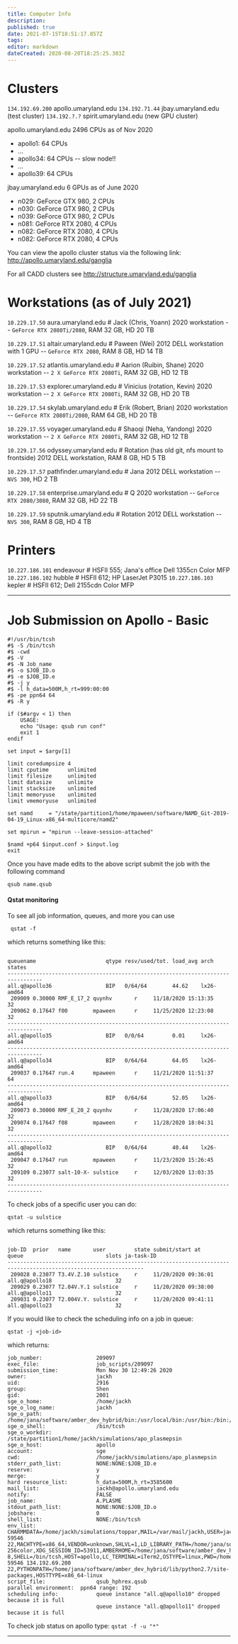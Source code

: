 ```yaml
---
title: Computer Info
description: 
published: true
date: 2021-07-15T18:51:17.857Z
tags: 
editor: markdown
dateCreated: 2020-08-20T18:25:25.303Z
---
```


# Clusters
`134.192.69.200` apollo.umaryland.edu
`134.192.71.44` jbay.umaryland.edu (test cluster)
`134.192.?.?`	  spirit.umaryland.edu (new GPU cluster)

apollo.umaryland.edu
2496 CPUs as of Nov 2020
- apollo1: 64 CPUs
- ...
- apollo34: 64 CPUs -- slow node!!
- ...
- apollo39: 64 CPUs

jbay.umaryland.edu
6 GPUs as of June 2020 

- n029: GeForce GTX 980, 2 CPUs 
- n030: GeForce GTX 980, 2 CPUs
- n039: GeForce GTX 980, 2 CPUs
- n081: GeForce RTX 2080, 4 CPUs
- n082: GeForce RTX 2080, 4 CPUs
- n082: GeForce RTX 2080, 4 CPUs

You can view the apollo cluster status via the following link:
http://apollo.umaryland.edu/ganglia

For all CADD clusters see
http://structure.umaryland.edu/ganglia

# Workstations (as of July 2021)
`10.229.17.50` aura.umaryland.edu # Jack (Chris, Yoann)
2020 workstation -- `GeForce RTX 2080Ti/2080`, RAM 32 GB, HD 20 TB

`10.229.17.51` altair.umaryland.edu  # Paween (Wei)
2012 DELL workstation with 1 GPU -- `GeForce RTX 2080`, RAM 8 GB, HD 14 TB 

`10.229.17.52` atlantis.umaryland.edu # Aarion (Ruibin, Shane)
2020 workstation -- `2 X GeForce RTX 2080Ti`, RAM 32 GB, HD 12 TB

`10.229.17.53` explorer.umaryland.edu  # Vinicius (rotation, Kevin)
2020 workstation -- `2 X GeForce RTX 2080Ti`, RAM 32 GB, HD 20 TB

`10.229.17.54` skylab.umaryland.edu  # Erik (Robert, Brian) 
2020 workstation -- `GeForce RTX 2080Ti/2080`, RAM 64 GB, HD 20 TB

`10.229.17.55` voyager.umaryland.edu  # Shaoqi (Neha, Yandong) 
2020 workstation -- `2 X GeForce RTX 2080Ti`, RAM 32 GB, HD 12 TB

`10.229.17.56` odyssey.umaryland.edu  # Rotation
(has old git, nfs mount to frontside) 
2012 DELL workstation, RAM 8 GB, HD 5 TB

`10.229.17.57` pathfinder.umaryland.edu  # Jana 
2012 DELL workstation -- `NVS 300`, HD 2 TB

`10.229.17.58` enterprise.umaryland.edu # Q 
2020 workstation -- `GeForce RTX 2080/3080`, RAM 32 GB, HD 22 TB

`10.229.17.59` sputnik.umaryland.edu # Rotation 
2012 DELL workstation -- `NVS 300`, RAM 8 GB, HD 4 TB

#  Printers
`10.227.186.101`   endeavour 	# HSFII 555; Jana's office  Dell 1355cn Color MFP
`10.227.186.102`   hubble    	# HSFII 612; HP LaserJet P3015
`10.227.186.103`   kepler    	# HSFII 612; Dell 2155cdn Color MFP
<hr>

# Job Submission on Apollo - Basic
```
#!/usr/bin/tcsh
#$ -S /bin/tcsh
#$ -cwd
#$ -V
#$ -N Job_name 
#$ -o $JOB_ID.o
#$ -e $JOB_ID.e
#$ -j y
#$ -l h_data=500M,h_rt=999:00:00
#$ -pe ppn64 64
#$ -R y

if ($#argv < 1) then
    USAGE:
    echo "Usage: qsub run conf"
    exit 1
endif

set input = $argv[1]

limit coredumpsize 4
limit cputime      unlimited
limit filesize     unlimited
limit datasize     unlimite
limit stacksize    unlimited
limit memoryuse    unlimited
limit vmemoryuse   unlimited

set namd     = "/state/partition1/home/mpaween/software/NAMD_Git-2019-04-19_Linux-x86_64-multicore/namd2"

set mpirun = "mpirun --leave-session-attached"

$namd +p64 $input.conf > $input.log  
exit
```

Once you have made edits to the above script submit the job with the following command 

```
qsub name.qsub
```

#### Qstat monitoring

To see all job information, queues, and more you can use

```
 qstat -f 
```

which returns something like this:


```

queuename                      qtype resv/used/tot. load_avg arch          states
---------------------------------------------------------------------------------
all.q@apollo36                 BIP   0/64/64        44.62    lx26-amd64
 209009 0.30000 RMF_E_17_2 quynhv       r     11/18/2020 15:13:35    32
 209062 0.17647 f00        mpaween      r     11/25/2020 12:23:08    32
---------------------------------------------------------------------------------
all.q@apollo35                 BIP   0/0/64         0.01     lx26-amd64
---------------------------------------------------------------------------------
all.q@apollo34                 BIP   0/64/64        64.05    lx26-amd64
 209037 0.17647 run.4      mpaween      r     11/21/2020 11:51:37    64
---------------------------------------------------------------------------------
all.q@apollo33                 BIP   0/64/64        52.05    lx26-amd64
 209073 0.30000 RMF_E_20_2 quynhv       r     11/28/2020 17:06:40    32
 209074 0.17647 f08        mpaween      r     11/28/2020 18:04:31    32
---------------------------------------------------------------------------------
all.q@apollo32                 BIP   0/64/64        40.44    lx26-amd64
 209047 0.17647 run        mpaween      r     11/23/2020 15:26:45    32
 209109 0.23077 salt-10-X- sulstice     r     12/03/2020 13:03:35    32
---------------------------------------------------------------------------------

```

To check jobs of a specific user you can do:

```
qstat -u sulstice 
```

which returns something like this:

```

job-ID  prior   name       user         state submit/start at     queue                          slots ja-task-ID
-----------------------------------------------------------------------------------------------------------------
 209028 0.23077 T3.4V.Z.10 sulstice     r     11/20/2020 09:36:01 all.q@apollo18                    32
 209029 0.23077 T2.04V.Y.1 sulstice     r     11/20/2020 09:38:00 all.q@apollo11                    32
 209031 0.23077 T2.004V.Y. sulstice     r     11/20/2020 09:41:11 all.q@apollo23                    32

```

If you would like to check the scheduling info on a job in queue:

```
qstat -j <job-id>
```

which returns:

```
job_number:                 209097
exec_file:                  job_scripts/209097
submission_time:            Mon Nov 30 12:49:26 2020
owner:                      jackh
uid:                        2916
group:                      Shen
gid:                        2001
sge_o_home:                 /home/jackh
sge_o_log_name:             jackh
sge_o_path:                 /home/jana/software/amber_dev_hybrid/bin:/usr/local/bin:/usr/bin:/bin:/usr/games:/usr/lib
sge_o_shell:                /bin/tcsh
sge_o_workdir:              /state/partition1/home/jackh/simulations/apo_plasmepsin
sge_o_host:                 apollo
account:                    sge
cwd:                        /home/jackh/simulations/apo_plasmepsin
stderr_path_list:           NONE:NONE:$JOB_ID.e
reserve:                    y
merge:                      y
hard resource_list:         h_data=500M,h_rt=3585600
mail_list:                  jackh@apollo.umaryland.edu
notify:                     FALSE
job_name:                   A.PLASME
stdout_path_list:           NONE:NONE:$JOB_ID.o
jobshare:                   0
shell_list:                 NONE:/bin/tcsh
env_list:                   CHARMMDATA=/home/jackh/simulations/toppar,MAIL=/var/mail/jackh,USER=jackh,SSH_CLIENT=10.229.17.50 59546 22,MACHTYPE=x86_64,VENDOR=unknown,SHLVL=1,LD_LIBRARY_PATH=/home/jana/software/amber_dev_hybrid/lib:/usr/local/lib,HOME=/home/jackh,SSH_TTY=/dev/pts/0,LC_TERMINAL_VERSION=3.3.12,GROUP=Shen,LOGNAME=jackh,TERM=xterm-256color,XDG_SESSION_ID=53911,AMBERHOME=/home/jana/software/amber_dev_hybrid,SGE_ROOT=/var/lib/gridengine,PATH=/home/jana/software/amber_dev_hybrid/bin:/usr/local/bin:/usr/bin:/bin:/usr/games:/usr/lib,XDG_RUNTIME_DIR=/run/user/2916,REMOTEHOST=aura.umaryland.edu,SGE_CELL=default,LANG=en_US.UTF-8,SHELL=/bin/tcsh,HOST=apollo,LC_TERMINAL=iTerm2,OSTYPE=linux,PWD=/home/jackh/simulations/apo_plasmepsin,SSH_CONNECTION=10.229.17.50 59546 134.192.69.200 22,PYTHONPATH=/home/jana/software/amber_dev_hybrid/lib/python2.7/site-packages,HOSTTYPE=x86_64-linux
script_file:                qsub_hphrex.qsub
parallel environment:  ppn64 range: 192
scheduling info:            queue instance "all.q@apollo10" dropped because it is full
                            queue instance "all.q@apollo11" dropped because it is full

```

To check job status on apollo type:
`qstat -f -u "*"`

<hr>
